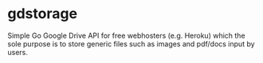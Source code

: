 # gdstorage
Simple Go Google Drive API for free webhosters (e.g. Heroku) which the sole purpose is to store generic files such as images and pdf/docs input by users.
